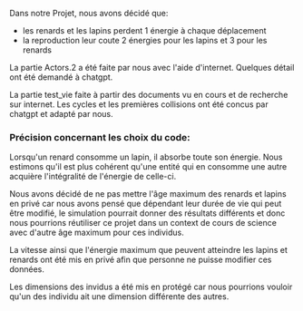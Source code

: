 Dans notre Projet, nous avons décidé que:
- les renards et les lapins perdent 1 énergie à chaque déplacement
- la reproduction leur coute 2 énergies pour les lapins et 3 pour les renards


La partie Actors.2 a été faite par nous avec l'aide d'internet. Quelques détail ont été demandé à chatgpt.

La partie test_vie faite à partir des documents vu en cours et de recherche sur internet. Les cycles et les premières collisions ont été concus par chatgpt et adapté par nous.

### Précision concernant les choix du code:

Lorsqu'un renard consomme un lapin, il absorbe toute son énergie. Nous estimons qu'il est plus cohérent qu'une entité qui en consomme une autre acquière l'intégralité de l'énergie de celle-ci.

Nous avons décidé de ne pas mettre l'âge maximum des renards et lapins en privé car nous avons pensé que dépendant leur durée de vie qui peut être modifié, le simulation pourrait donner des résultats différents et donc nous pourrions réutiliser ce projet dans un context de cours de science avec d'autre âge maximum pour ces individus.

La vitesse ainsi que l'énergie maximum que peuvent atteindre les lapins et renards ont été mis en privé afin que personne ne puisse modifier ces données.

Les dimensions des invidus a été mis en protégé car nous pourrions vouloir qu'un des individu ait une dimension différente des autres.